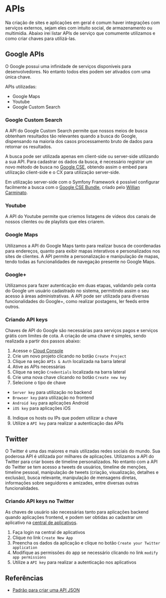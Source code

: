 # APIs

Na criação de sites e aplicações em geral é comum haver integrações com serviços externos, sejam eles com intuíto social, de armazenamento ou multimídia.
Abaixo irei listar APIs de serviço que comumente utilizamos e como criar chaves para utilizá-las.

## Google APIs
O Google possui uma infinidade de serviços disponíveis para desenvolvedores. No entanto todos eles podem ser ativados com uma única chave.

APIs utilizadas:

* Google Maps
* Youtube
* Google Custom Search

### Google Custom Search

A API do Google Custom Search permite que nossos meios de busca obtenham resultados tão relevantes quando a busca do Google, dispensando na maioria dos casos processamento bruto de dados para retornar os resultados.

A busca pode ser utilizada apenas em client-side ou server-side utilizando a sua API. Para cadastrar os dados da busca, é necessário registrar um novo método de busca no [Google CSE](http://google.com/cse), obtendo assim o embed para utilização client-side e o CX para utilização server-side.

Em utilização server-side com o Symfony Framework é possível configurar facilmente a busca com o [Google CSE Bundle](https://github.com/williancarminato/GoogleCseBundle), criado pelo [Willian Carminato](https://twitter.com/willcampideli).

### Youtube

A API do Youtube permite que criemos listagens de vídeos dos canais de nossos clientes ou de playlists que eles criarem.

### Google Maps

Utilizamos a API do Google Maps tanto para realizar busca de coordenadas para endereços, quanto para exibir mapas interativos e personalizados nos sites de clientes. A API permite a personalização e manipulação de mapas, tendo todas as funcionalidades de navegação presente no Google Maps.

### Google+
Utilizamos para fazer autenticação em duas etapas, validando pela conta do Google um usuário cadastrado no sistema, permitindo assim o seu acesso à áreas administrativas. A API pode ser utilizada para diversas funcionalidades do Google+, como realizar postagens, ler feeds entre outros.

### Criando API keys

Chaves de API do Google são necessárias para serviços pagos e serviços grátis com limites de cota.
A criação de uma chave é simples, sendo realizada a partir dos passos abaixo:

1. Acesse o [Cloud Console](https://console.developers.google.com)
2. Crie um novo projeto clicando no botão `Create Project`
3. Clique na seção `APIs & Auth` localizada na barra lateral
4. Ative as APIs necessárias
5. Clique na seção `Credentials`  localizada na barra lateral
6. Crie uma nova chave clicando no botão `Create new key`
7. Selecione o tipo de chave
 * `Server key` para utilização no backend
 * `Browser key` para utilização no frontend
 * `Android key` para aplicações Android
 * `iOS key` para aplicações iOS
8. Indique os hosts ou IPs que podem utilizar a chave
9. Utilize a `API key` para realizar a autenticação das APIs

## Twitter

O Twitter é uma das maiores e mais utilizadas redes sociais do mundo. Sua poderosa API é utilizada por milhares de aplicações. Utilizamos a API do Twitter para criar boxes de timeline personalizados.
No entanto com a API do Twitter se tem acesso a tweets de usuários, timeline de menções, timeline pessoal, manipulação de tweets (criação, visualização, detalhes e exclusão), busca relevante, manipulação de mensagens diretas, informações sobre seguidores e amizades, entre diversas outras funcionalidades.

### Criando API keys no Twitter

As chaves de usuário são necessárias tanto para aplicações backend quando aplicações frontend, e podem ser obtidas ao cadastrar um aplicativo na [central de aplicativos](https://apps.twitter.com/).

1. Faça login na central de aplicativos
2. Clique no link `Create New App`
3. Preencha os dados da aplicação e clique no botão `Create your Twitter application`
4. Modifique as permissões do app se necessário clicando no link `modify app permissions`
5. Utilize a `API key` para realizar a autenticação nos aplicativos

## Referências

* [Padrão para criar uma API JSON](http://jsonapi.org/)
